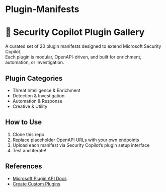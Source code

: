 ﻿# Plugin-Manifests
# 🔌 Security Copilot Plugin Gallery

A curated set of 20 plugin manifests designed to extend Microsoft Security Copilot.  
Each plugin is modular, OpenAPI-driven, and built for enrichment, automation, or investigation.

##  Plugin Categories

-  Threat Intelligence & Enrichment
-  Detection & Investigation
-  Automation & Response
-  Creative & Utility

##  How to Use

1. Clone this repo
2. Replace placeholder OpenAPI URLs with your own endpoints
3. Upload each manifest via Security Copilot’s plugin setup interface
4. Test and iterate!

##  References

- [Microsoft Plugin API Docs](https://learn.microsoft.com/en-us/copilot/security/plugin-api)
- [Create Custom Plugins](https://learn.microsoft.com/en-us/copilot/security/custom-plugins)


